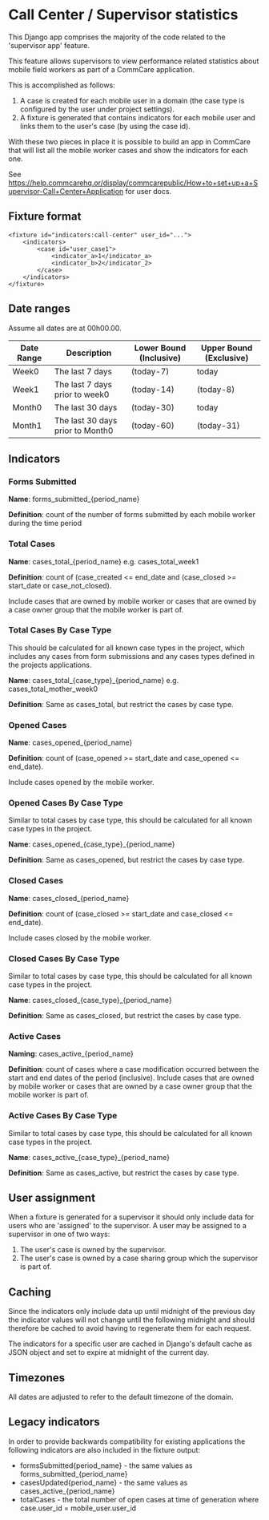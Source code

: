 # Call Center / Supervisor statistics

This Django app comprises the majority of the code related to the 'supervisor app' feature.

This feature allows supervisors to view performance related statistics about mobile field workers
as part of a CommCare application.

This is accomplished as follows:

1. A case is created for each mobile user in a domain (the case type is configured by the user
   under project settings).
2. A fixture is generated that contains indicators for each mobile user and links them to the user's
   case (by using the case id).

With these two pieces in place it is possible to build an app in CommCare that will list all the
mobile worker cases and show the indicators for each one.

See https://help.commcarehq.or/display/commcarepublic/How+to+set+up+a+Supervisor-Call+Center+Application
    for user docs.

## Fixture format
    <fixture id="indicators:call-center" user_id="...">
        <indicators>
            <case id="user_case1">
                <indicator_a>1</indicator_a>
                <indicator_b>2</indicator_2>
            </case>
        </indicators>
    </fixture>

## Date ranges

Assume all dates are at 00h00.00.

| Date Range    | Description                       | Lower Bound (Inclusive)   | Upper Bound (Exclusive)   |
|---------------|-----------------------------------|---------------------------|---------------------------|
| Week0         | The last 7 days                   | (today-7)                 | today                     |
| Week1         | The last 7 days prior to week0    | (today-14)                | (today-8)                 |
| Month0        | The last 30 days                  | (today-30)                | today                     |
| Month1        | The last 30 days prior to Month0  | (today-60)                | (today-31)                |


## Indicators
### Forms Submitted
**Name**: forms_submitted_{period_name}

**Definition**: count of the number of forms submitted by each mobile worker during the time period

### Total Cases
**Name**: cases_total_{period_name} e.g. cases_total_week1

**Definition**: count of (case_created <= end_date and (case_closed >= start_date or case_not_closed).

Include cases that are owned by mobile worker or cases that are owned by a case owner group that the
mobile worker is part of.

### Total Cases By Case Type
This should be calculated for all known case types in the project, which includes any cases
from form submissions and any cases types defined in the projects applications.

**Name**: cases_total_{case_type}_{period_name} e.g. cases_total_mother_week0

**Definition**: Same as cases_total, but restrict the cases by case type.

### Opened Cases
**Name**: cases_opened_{period_name}

**Definition**: count of (case_opened >= start_date and case_opened <= end_date).

Include cases opened by the mobile worker.

### Opened Cases By Case Type
Similar to total cases by case type, this should be calculated for all known case types in the project.

**Name**: cases_opened_{case_type}_{period_name}

**Definition**:  Same as cases_opened, but restrict the cases by case type.

### Closed Cases
**Name**: cases_closed_{period_name}

**Definition**:  count of (case_closed >= start_date and case_closed <= end_date).

Include cases closed by the mobile worker.

### Closed Cases By Case Type
Similar to total cases by case type, this should be calculated for all known case types in the project.

**Name**: cases_closed_{case_type}_{period_name}

**Definition**:  Same as cases_closed, but restrict the cases by case type.

### Active Cases
**Naming**: cases_active_{period_name}

**Definition**:  count of cases where a case modification occurred between the start and end dates of the period (inclusive).  Include cases that are owned by mobile worker or cases that are owned by a case owner group that the mobile worker is part of.

### Active Cases By Case Type
Similar to total cases by case type, this should be calculated for all known case types in the project.

**Name**: cases_active_{case_type}_{period_name}

**Definition**:  Same as cases_active, but restrict the cases by case type.

## User assignment
When a fixture is generated for a supervisor it should only include data for users who are 'assigned' to the
supervisor. A user may be assigned to a supervisor in one of two ways:

1. The user's case is owned by the supervisor.
2. The user's case is owned by a case sharing group which the supervisor is part of.

## Caching
Since the indicators only include data up until midnight of the previous day the indicator values will
not change until the following midnight and should therefore be cached to avoid having to regenerate them
for each request.

The indicators for a specific user are cached in Django's default cache as JSON object and set to expire
at midnight of the current day.

## Timezones
All dates are adjusted to refer to the default timezone of the domain.

## Legacy indicators
In order to provide backwards compatibility for existing applications the following indicators are
also included in the fixture output:

* formsSubmitted{period_name} - the same values as forms_submitted_{period_name}
* casesUpdated{period_name} - the same values as cases_active_{period_name}
* totalCases - the total number of open cases at time of generation where case.user_id = mobile_user.user_id
